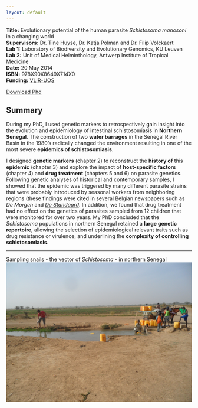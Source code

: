 ```yaml
---
layout: default
---
```

**Title:** Evolutionary potential of the human parasite *Schistosoma manosoni* in a changing world <br />
**Supervisors:**  Dr. Tine Huyse, Dr. Katja Polman and Dr. Filip Volckaert <br />
**Lab 1:** Laboratory of Biodiversity and Evolutionary Genomics, KU Leuven <br />
**Lab 2:** Unit of Medical Helminthology, Antwerp Institute of Tropical Medicine <br />
**Date:** 20 May 2014 <br />
**ISBN:** 978X90X8649X714X0 <br />
**Funding:** [VLIR-UOS](http://www.vliruos.be) <br />

[Download Phd](/Phd/PhD_FVDB.pdf)

## Summary
During my PhD, I used genetic markers to retrospectively gain insight into the evolution and epidemiology of intestinal schistosomiasis in **Northern Senegal**. The construction of two **water barrages** in the Senegal River Basin in the 1980’s radically changed the environment resulting in one of the most severe **epidemics of schistosomiasis**. 

I designed **genetic markers** (chapter 2) to reconstruct the **history of** this **epidemic** (chapter 3) and explore the impact of **host-specific factors** (chapter 4) and **drug treatment** (chapters 5 and 6) on parasite genetics. Following genetic analyses of historical and contemporary samples, I showed that the epidemic was triggered by many different parasite strains that were probably introduced by seasonal workers from neighboring regions (these findings were cited in several Belgian newspapers such as *De Morgen* and *[De Standaard](http://www.standaard.be/cnt/dmf20150814_01818987)*. In addition, we found that drug treatment had no effect on the genetics of parasites sampled from 12 children that were monitored for over two years. My PhD concluded that the *Schistosoma* populations in northern Senegal retained a **large genetic repertoire**, allowing the selection of epidemiological relevant traits such as drug resistance or virulence, and underlining the **complexity of controlling schistosomiasis**.

---
Sampling snails - the vector of *Schistosoma* - in northern Senegal
![Sampling snails - the vector of *Schistosoma* - in northern Senegal](/images/SAM_1340.JPG)

